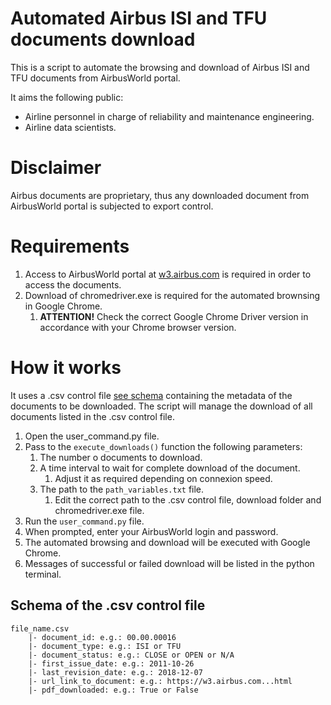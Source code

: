 # Automated Airbus ISI and TFU documents download
This is a script to automate the browsing and download of Airbus ISI and TFU documents from AirbusWorld portal.

It aims the following public:
* Airline personnel in charge of reliability and maintenance engineering.
* Airline data scientists.

# Disclaimer
Airbus documents are proprietary, thus any downloaded document from AirbusWorld portal is subjected to export control.

# Requirements
1. Access to AirbusWorld portal at [w3.airbus.com](w3.airbus.com) is required in order to access the documents.
2. Download of chromedriver.exe is required for the automated brownsing in Google Chrome. 
   1. **ATTENTION!** Check the correct Google Chrome Driver version in accordance with your Chrome browser version.

# How it works
It uses a .csv control file [see schema](#Schema-of-the-.csv-control-file) containing the metadata of the documents to be downloaded.
The script will manage the download of all documents listed in the .csv control file.

1. Open the user_command.py file.
2. Pass to the `execute_downloads()` function the following parameters:
   1. The number o documents to download.
   2. A time interval to wait for complete download of the document.
      1. Adjust it as required depending on connexion speed.
   3. The path to the `path_variables.txt` file.
      1. Edit the correct path to the .csv control file, download folder and chromedriver.exe file.
3. Run the `user_command.py` file.
4. When prompted, enter your AirbusWorld login and password.
5. The automated browsing and download will be executed with Google Chrome.
6. Messages of successful or failed download will be listed in the python terminal.

## Schema of the .csv control file
    file_name.csv
        |- document_id: e.g.: 00.00.00016
        |- document_type: e.g.: ISI or TFU
        |- document_status: e.g.: CLOSE or OPEN or N/A
        |- first_issue_date: e.g.: 2011-10-26
        |- last_revision_date: e.g.: 2018-12-07
        |- url_link_to_document: e.g.: https://w3.airbus.com...html
        |- pdf_downloaded: e.g.: True or False